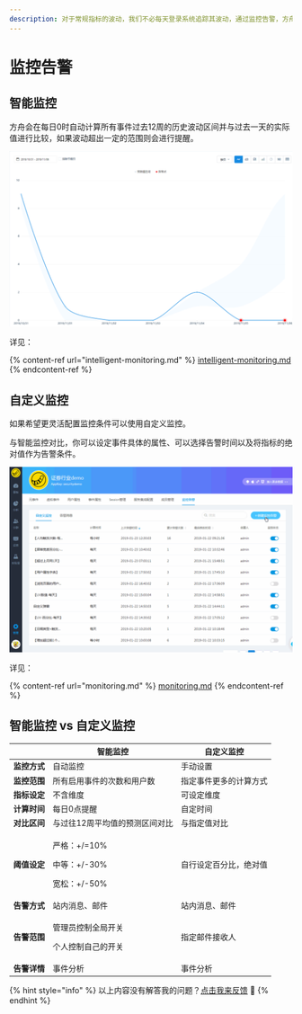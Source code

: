 ```yaml
---
description: 对于常规指标的波动，我们不必每天登录系统追踪其波动，通过监控告警，方舟会在指标波动达到一定范围时通过平台内的消息通知、电子邮件等方式第一时间进行提醒。
---
```


# 监控告警

## 智能监控

方舟会在每日0时自动计算所有事件过去12周的历史波动区间并与过去一天的实际值进行比较，如果波动超出一定的范围则会进行提醒。

![智能告警 - 查看告警详情](<../../../.gitbook/assets/image (225).png>)

详见：

{% content-ref url="intelligent-monitoring.md" %}
[intelligent-monitoring.md](intelligent-monitoring.md)
{% endcontent-ref %}

## 自定义监控

如果希望更灵活配置监控条件可以使用自定义监控。

与智能监控对比，你可以设定事件具体的属性、可以选择告警时间以及将指标的绝对值作为告警条件。

![](<../../../.gitbook/assets/image (224).png>)

详见：

{% content-ref url="monitoring.md" %}
[monitoring.md](monitoring.md)
{% endcontent-ref %}

## 智能监控 vs 自定义监控

|          | 智能监控                                             | 自定义监控       |
| -------- | ------------------------------------------------ | ----------- |
| **监控方式** | 自动监控                                             | 手动设置        |
| **监控范围** | 所有启用事件的次数和用户数                                    | 指定事件更多的计算方式 |
| **指标设定** | 不含维度                                             | 可设定维度       |
| **计算时间** | 每日0点提醒                                           | 自定时间        |
| **对比区间** | 与过往12周平均值的预测区间对比                                 | 与指定值对比      |
| **阈值设定** | <p>严格：+/=10%</p><p>中等：+/-30%</p><p>宽松：+/-50%</p> | 自行设定百分比，绝对值 |
| **告警方式** | 站内消息、邮件                                          | 站内消息、邮件     |
| **告警范围** | <p>管理员控制全局开关</p><p>个人控制自己的开关</p>                 | 指定邮件接收人     |
| **告警详情** | 事件分析                                             | 事件分析        |



{% hint style="info" %}
以上内容没有解答我的问题？[点击我来反馈](https://support.qq.com/products/118522/) 🚀
{% endhint %}

